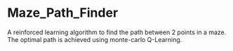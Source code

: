 # Maze_Path_Finder
A reinforced learning algorithm to find the path between 2 points in a maze.
The optimal path is achieved using monte-carlo Q-Learning.
